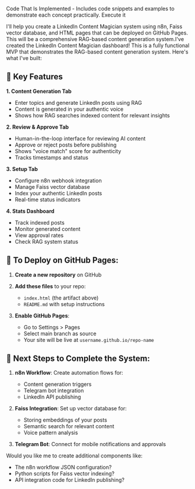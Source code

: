 Code That Is Implemented - Includes code snippets and examples to demonstrate each concept practically. Execute it


I'll help you create a LinkedIn Content Magician system using n8n, Faiss vector database, and HTML pages that can be deployed on GitHub Pages. This will be a comprehensive RAG-based content generation system.I've created the LinkedIn Content Magician dashboard! This is a fully functional MVP that demonstrates the RAG-based content generation system. Here's what I've built:

## 🎯 Key Features

**1. Content Generation Tab**
- Enter topics and generate LinkedIn posts using RAG
- Content is generated in your authentic voice
- Shows how RAG searches indexed content for relevant insights

**2. Review & Approve Tab**
- Human-in-the-loop interface for reviewing AI content
- Approve or reject posts before publishing
- Shows "voice match" score for authenticity
- Tracks timestamps and status

**3. Setup Tab**
- Configure n8n webhook integration
- Manage Faiss vector database
- Index your authentic LinkedIn posts
- Real-time status indicators

**4. Stats Dashboard**
- Track indexed posts
- Monitor generated content
- View approval rates
- Check RAG system status

## 🚀 To Deploy on GitHub Pages:

1. **Create a new repository** on GitHub
2. **Add these files** to your repo:
   - `index.html` (the artifact above)
   - `README.md` with setup instructions
   
3. **Enable GitHub Pages**:
   - Go to Settings > Pages
   - Select main branch as source
   - Your site will be live at `username.github.io/repo-name`

## 🔧 Next Steps to Complete the System:

1. **n8n Workflow**: Create automation flows for:
   - Content generation triggers
   - Telegram bot integration
   - LinkedIn API publishing

2. **Faiss Integration**: Set up vector database for:
   - Storing embeddings of your posts
   - Semantic search for relevant content
   - Voice pattern analysis

3. **Telegram Bot**: Connect for mobile notifications and approvals

Would you like me to create additional components like:
- The n8n workflow JSON configuration?
- Python scripts for Faiss vector indexing?
- API integration code for LinkedIn publishing?